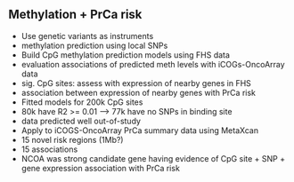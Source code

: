 Methylation + PrCa risk
-----------------------

- Use genetic variants as instruments
- methylation prediction using local SNPs
- Build CpG methylation prediction models using FHS data
 - evaluation associations of predicted meth levels with iCOGs-OncoArray data
 - sig. CpG sites: assess with expression of nearby genes in FHS
 - association between expression of nearby genes with PrCa risk
- Fitted models for 200k CpG sites
 - 80k have R2 >= 0.01 --> 77k have no SNPs in binding site
 - data predicted well out-of-study
- Apply to iCOGS-OncoArray PrCa summary data using MetaXcan
 - 15 novel risk regions (1Mb?)
- 15 associations
 - NCOA was strong candidate gene having evidence of CpG site + SNP + gene expression association with PrCa risk
